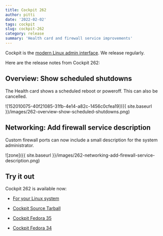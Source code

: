 ```yaml
---
title: Cockpit 262
author: pitti
date: '2022-02-02'
tags: cockpit
slug: cockpit-262
category: release
summary: 'Health card and firewall service improvements'
---
```


Cockpit is the [modern Linux admin interface](https://cockpit-project.org/).
We release regularly.

Here are the release notes from Cockpit 262:


## Overview: Show scheduled shutdowns

The Health card shows a scheduled reboot or poweroff. This can also be cancelled.

![152010075-40f21085-31fb-4e14-a82c-1456c0cfea19]({{ site.baseurl }}/images/262-overview-show-scheduled-shutdowns.png)


## Networking: Add firewall service description

Custom firewall ports can now include a small description for the system administrator.

![zone]({{ site.baseurl }}/images/262-networking-add-firewall-service-description.png)

## Try it out

Cockpit 262 is available now:

* [For your Linux system](https://cockpit-project.org/running.html)

* [Cockpit Source Tarball](https://github.com/cockpit-project/cockpit/releases/tag/262)
* [Cockpit Fedora 35](https://bodhi.fedoraproject.org/updates/FEDORA-2022-e60f2d4527)
* [Cockpit Fedora 34](https://bodhi.fedoraproject.org/updates/FEDORA-2022-39155b6e66)
